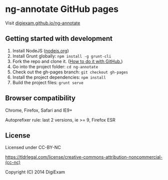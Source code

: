 # ng-annotate GitHub pages

Visit [digiexam.github.io/ng-annotate](http://digiexam.github.io/ng-annotate)

## Getting started with development

1. Install NodeJS ([nodejs.org](http://nodejs.org/))
2. Install Grunt globally: `npm install -g grunt-cli`
3. Fork the repo and clone it. ([How to do it with GitHub.](https://help.github.com/articles/fork-a-repo))
4. Go into the project folder: `cd ng-annotate`
5. Check out the gh-pages branch: `git checkout gh-pages`
6. Install the project dependencies: `npm install`
7. Build the project files: `grunt serve` 

## Browser compatibility

Chrome, Firefox, Safari and IE9+

Autoprefixer rule: last 2 versions, ie >= 9, Firefox ESR

## License

Licensed under CC-BY-NC

https://tldrlegal.com/license/creative-commons-attribution-noncommercial-(cc-nc)

Copyright (C) 2014 DigiExam
